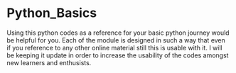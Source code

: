 # Python_Basics
Using this python codes as a reference for your basic python journey would be helpful for you.
Each of the module is designed in such a way that even if you reference to any other online material still this is usable with it.
I will be keeping it update in order to increase the usability of the codes amongst new learners and enthusists.
